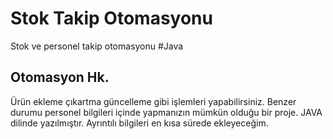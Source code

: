 # Stok Takip Otomasyonu
Stok ve personel takip otomasyonu #Java 

<h2>Otomasyon Hk.</h2>
Ürün ekleme çıkartma güncelleme gibi işlemleri yapabilirsiniz. Benzer durumu personel bilgileri içinde yapmanızın mümkün olduğu bir proje. JAVA dilinde yazılmıştır. Ayrıntılı bilgileri en kısa sürede ekleyeceğim.
